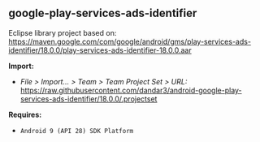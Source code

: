 ## google-play-services-ads-identifier

Eclipse library project based on:<br/>
https://maven.google.com/com/google/android/gms/play-services-ads-identifier/18.0.0/play-services-ads-identifier-18.0.0.aar

**Import:**
- _File > Import... > Team > Team Project Set > URL:_<br/>
  https://raw.githubusercontent.com/dandar3/android-google-play-services-ads-identifier/18.0.0/.projectset

**Requires:**
- `Android 9 (API 28) SDK Platform`